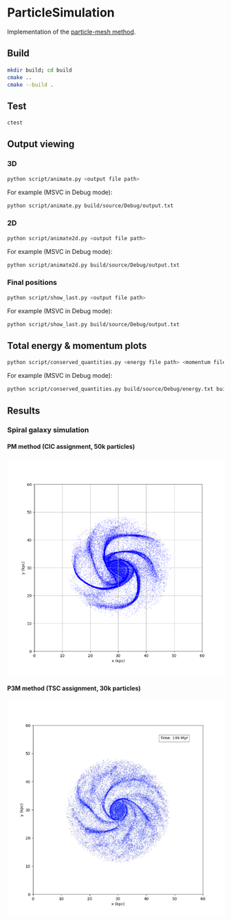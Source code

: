 # ParticleSimulation
Implementation of the [particle-mesh method](https://www.cs.cmu.edu/afs/cs/academic/class/15850c-s96/www/nbody.html#pm).

## Build
```bash
mkdir build; cd build
cmake ..
cmake --build .
```

## Test
```bash
ctest
```

## Output viewing
### 3D
```bash
python script/animate.py <output file path>
```
For example (MSVC in Debug mode):
```bash
python script/animate.py build/source/Debug/output.txt
```
### 2D
```bash
python script/animate2d.py <output file path>
```
For example (MSVC in Debug mode):
```bash
python script/animate2d.py build/source/Debug/output.txt
```

### Final positions
```bash
python script/show_last.py <output file path>
```
For example (MSVC in Debug mode):
```bash
python script/show_last.py build/source/Debug/output.txt
```

## Total energy & momentum plots
```bash
python script/conserved_quantities.py <energy file path> <momentum file path>
```
For example (MSVC in Debug mode):
```bash
python script/conserved_quantities.py build/source/Debug/energy.txt build/source/Debug/momentum.txt
```
## Results
### Spiral galaxy simulation
#### PM method (CIC assignment, 50k particles)
![](results/img/spiral_galaxy.png)

#### P3M method (TSC assignment, 30k particles)
![alt text](results/img/spiral-p3m.png)
